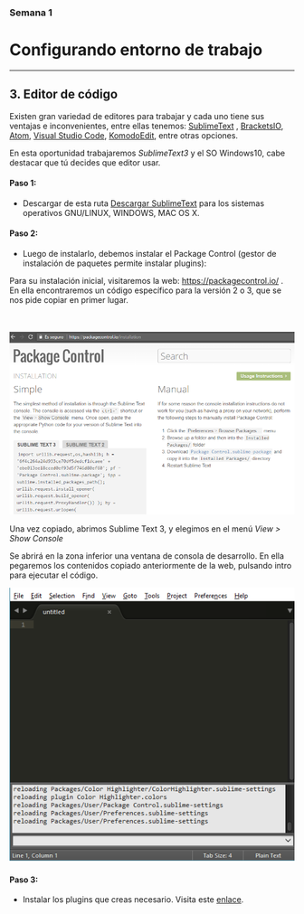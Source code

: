 <h3> Semana 1 </h3>
<h1> Configurando entorno de trabajo </h1>

***

<h2>3. Editor de código</h2>

Existen gran variedad de editores para trabajar y cada uno tiene sus ventajas e inconvenientes, entre ellas tenemos: [SublimeText][1] , [BracketsIO][2], [Atom][3], [Visual Studio Code][4], [KomodoEdit][5],  entre otras opciones. 

[1]: https://www.sublimetext.com/
[2]: http://brackets.io/
[3]: https://atom.io/
[4]: https://code.visualstudio.com/#meet-intellisense
[5]: https://www.activestate.com/komodo-ide/downloads/edit


 En esta oportunidad trabajaremos *SublimeText3* y el SO Windows10, cabe destacar que tú decides que editor usar.

<h4>Paso 1: </h4>

+ Descargar de esta ruta [Descargar SublimeText][1] para los sistemas operativos GNU/LINUX, WINDOWS, MAC OS X.
  
<h4>Paso 2: </h4>

+ Luego de instalarlo, debemos instalar el Package Control (gestor de instalación de paquetes permite instalar plugins): 

Para su instalación inicial, visitaremos la web: https://packagecontrol.io/ . En ella encontraremos un código específico para la versión 2 o 3, que se nos pide copiar en primer lugar.<br><br><br>

<p align="center"> <img src="img/packagecontrol.png"></p>

Una vez copiado, abrimos Sublime Text 3, y elegimos en el menú *View > Show Console*

Se abrirá en la zona inferior una ventana de consola de desarrollo. En ella pegaremos los contenidos copiado anteriormente de la web, pulsando intro para ejecutar el código.

<p align="center"><img src="img/sublime.png"></p>

<h4>Paso 3:</h4>

+ Instalar los plugins que creas necesario. Visita este [enlace][6].

[6]: http://www.gitmedio.com/gitmedio/11-plugins-imprescindibles-para-sublime-text-3/


